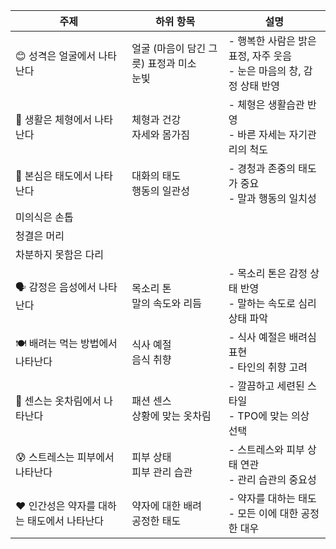 | 주제                        | 하위 항목                       | 설명                                             |
| ------------------------- | --------------------------- | ---------------------------------------------- |
| 😊 성격은 얼굴에서 나타난다          | 얼굴 (마음이 담긴 그릇) 표정과 미소<br>눈빛 | - 행복한 사람은 밝은 표정, 자주 웃음<br>- 눈은 마음의 창, 감정 상태 반영 |
| 💪 생활은 체형에서 나타난다          | 체형과 건강<br>자세와 몸가짐           | - 체형은 생활습관 반영<br>- 바른 자세는 자기관리의 척도             |
| 🤝 본심은 태도에서 나타난다          | 대화의 태도<br>행동의 일관성           | - 경청과 존중의 태도가 중요<br>- 말과 행동의 일치성               |
| 미의식은 손톱                   |                             |                                                |
| 청결은 머리                    |                             |                                                |
| 차분하지 못함은 다리               |                             |                                                |
| 🗣️ 감정은 음성에서 나타난다         | 목소리 톤<br>말의 속도와 리듬          | - 목소리 톤은 감정 상태 반영<br>- 말하는 속도로 심리 상태 파악        |
| 🍽️ 배려는 먹는 방법에서 나타난다      | 식사 예절<br>음식 취향              | - 식사 예절은 배려심 표현<br>- 타인의 취향 고려                 |
| 👔 센스는 옷차림에서 나타난다         | 패션 센스<br>상황에 맞는 옷차림         | - 깔끔하고 세련된 스타일<br>- TPO에 맞는 의상 선택              |
| 😰 스트레스는 피부에서 나타난다        | 피부 상태<br>피부 관리 습관           | - 스트레스와 피부 상태 연관<br>- 관리 습관의 중요성               |
| ❤️ 인간성은 약자를 대하는 태도에서 나타난다 | 약자에 대한 배려<br>공정한 태도         | - 약자를 대하는 태도<br>- 모든 이에 대한 공정한 대우              |
